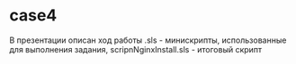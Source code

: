 # case4
В презентации описан ход работы 
.sls - минискрипты, использованные для выполнения задания, scripnNginxInstall.sls - итоговый скрипт
